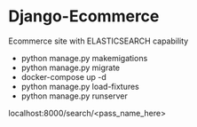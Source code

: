 # Django-Ecommerce

Ecommerce site with ELASTICSEARCH capability

- python manage.py makemigations
- python manage.py migrate
- docker-compose up -d
- python manage.py load-fixtures
- python manage.py runserver

localhost:8000/search/<pass_name_here>
